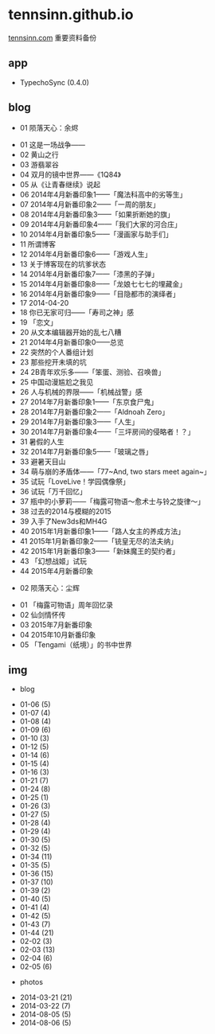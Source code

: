 # tennsinn.github.io
[tennsinn.com](http://tennsinn.com) 重要资料备份

## app
+ TypechoSync (0.4.0)

## blog
+ 01 陨落天心：余烬
 - 01 这是一场战争——
 - 02 黄山之行
 - 03 游翡翠谷
 - 04 双月的镜中世界——《1Q84》
 - 05 从《让青春继续》说起
 - 06 2014年4月新番印象1——「魔法科高中的劣等生」
 - 07 2014年4月新番印象2——「一周的朋友」
 - 08 2014年4月新番印象3——「如果折断她的旗」
 - 09 2014年4月新番印象4——「我们大家的河合庄」
 - 10 2014年4月新番印象5——「漫画家与助手们」
 - 11 所谓博客
 - 12 2014年4月新番印象6——「游戏人生」
 - 13 关于博客现在的坑爹状态
 - 14 2014年4月新番印象7——「漆黑的子弹」
 - 15 2014年4月新番印象8——「龙娘七七七的埋藏金」
 - 16 2014年4月新番印象9——「目隐都市的演绎者」
 - 17 2014-04-20
 - 18 你已无家可归——「寿司之神」感
 - 19 「恋文」
 - 20 从文本编辑器开始的乱七八糟
 - 21 2014年4月新番印象0——总览
 - 22 突然的个人番组计划
 - 23 那些挖开未填的坑
 - 24 2B青年欢乐多——「笨蛋、测验、召唤兽」
 - 25 中国动漫尴尬之我见
 - 26 人与机械的界限——「机械战警」感
 - 27 2014年7月新番印象1——「东京食尸鬼」
 - 28 2014年7月新番印象2——「Aldnoah Zero」
 - 29 2014年7月新番印象3——「人生」
 - 30 2014年7月新番印象4——「三坪房间的侵略者！？」
 - 31 暑假的人生
 - 32 2014年7月新番印象5——「玻璃之唇」
 - 33 避暑天目山
 - 34 萌与崩的矛盾体——「77~And, two stars meet again~」
 - 35 试玩「LoveLive！学园偶像祭」
 - 36 试玩「万千回忆」
 - 37 瓶中的小萝莉——「梅露可物语～愈术士与铃之旋律～」
 - 38 过去的2014与模糊的2015
 - 39 入手了New3ds和MH4G
 - 40 2015年1月新番印象1——「路人女主的养成方法」
 - 41 2015年1月新番印象2——「铳皇无尽的法夫纳」
 - 42 2015年1月新番印象3——「新妹魔王的契约者」
 - 43 「幻想战姬」试玩
 - 44 2015年4月新番印象
+ 02 陨落天心：尘辉
 - 01 「梅露可物语」周年回忆录
 - 02 仙剑情怀传
 - 03 2015年7月新番印象
 - 04 2015年10月新番印象
 - 05 「Tengami（纸境）」的书中世界

## img
+ blog
 - 01-06 (5)
 - 01-07 (4)
 - 01-08 (4)
 - 01-09 (6)
 - 01-10 (3)
 - 01-12 (5)
 - 01-14 (6)
 - 01-15 (4)
 - 01-16 (3)
 - 01-21 (7)
 - 01-24 (8)
 - 01-25 (1)
 - 01-26 (3)
 - 01-27 (5)
 - 01-28 (4)
 - 01-29 (4)
 - 01-30 (5)
 - 01-32 (5)
 - 01-34 (11)
 - 01-35 (5)
 - 01-36 (15)
 - 01-37 (10)
 - 01-39 (2)
 - 01-40 (5)
 - 01-41 (4)
 - 01-42 (5)
 - 01-43 (7)
 - 01-44 (21)
 - 02-02 (3)
 - 02-03 (13)
 - 02-04 (6)
 - 02-05 (6)
+ photos
 - 2014-03-21 (21)
 - 2014-03-22 (7)
 - 2014-08-05 (5)
 - 2014-08-06 (5)